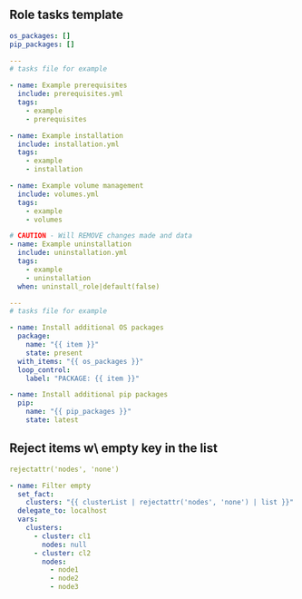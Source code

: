 ## Role tasks template

```yaml tab="defaults/main.yml"
os_packages: []
pip_packages: []
```

```yaml tab="tasks/main.yml"
---
# tasks file for example

- name: Example prerequisites
  include: prerequisites.yml
  tags:
    - example
    - prerequisites

- name: Example installation
  include: installation.yml
  tags:
    - example
    - installation

- name: Example volume management
  include: volumes.yml
  tags:
    - example
    - volumes

# CAUTION - Will REMOVE changes made and data
- name: Example uninstallation
  include: uninstallation.yml
  tags:
    - example
    - uninstallation
  when: uninstall_role|default(false)
```

```yaml tab="prerequisites.yml"
---
# tasks file for example 

- name: Install additional OS packages
  package:
    name: "{{ item }}"
    state: present
  with_items: "{{ os_packages }}"
  loop_control:
    label: "PACKAGE: {{ item }}"

- name: Install additional pip packages
  pip:
    name: "{{ pip_packages }}"
    state: latest
```

## Reject items w\ empty key in the list

```yaml tab="Snippet"
rejectattr('nodes', 'none')
```

```yaml tab="Task"
- name: Filter empty
  set_fact:
    clusters: "{{ clusterList | rejectattr('nodes', 'none') | list }}"
  delegate_to: localhost
  vars:
    clusters:
      - cluster: cl1
        nodes: null
      - cluster: cl2
        nodes:
          - node1
          - node2
          - node3
```
